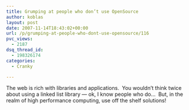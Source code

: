 ```yaml
---
title: Grumping at people who don’t use OpenSource
author: koblas
layout: post
date: 2007-11-14T18:43:02+00:00
url: /p/grumping-at-people-who-dont-use-opensource/116
pvc_views:
  - 2187
dsq_thread_id:
  - 198326174
categories:
  - Cranky

---
```

The web is rich with libraries and applications.&#160; You wouldn&#8217;t think twice about using a linked list library &#8212; ok, I know people who do&#8230;&#160; But, in the realm of high performance computing, use off the shelf solutions!
